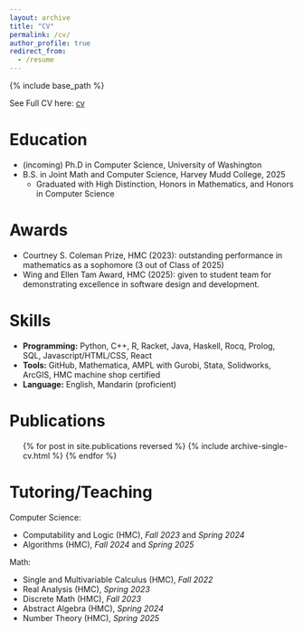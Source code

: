 ```yaml
---
layout: archive
title: "CV"
permalink: /cv/
author_profile: true
redirect_from:
  - /resume
---
```


{% include base_path %}

See Full CV here: [cv](/files/public_CV.pdf)

Education
======
* (incoming) Ph.D in Computer Science, University of Washington 
* B.S. in Joint Math and Computer Science, Harvey Mudd College, 2025
  - Graduated with High Distinction, Honors in Mathematics, and Honors in Computer Science

Awards
=====
* Courtney S. Coleman Prize, HMC (2023): outstanding performance in mathematics as a sophomore (3 out of Class of 2025)
* Wing and Ellen Tam Award, HMC (2025): given to student team for demonstrating excellence in software design and development. 


Skills
======
* **Programming:** Python, C++, R, Racket, Java, Haskell, Rocq, Prolog, SQL, Javascript/HTML/CSS, React
* **Tools:** GitHub, Mathematica, AMPL with Gurobi, Stata, Solidworks, ArcGIS, HMC machine shop certified
* **Language:** English, Mandarin (proficient)


Publications
======
  <ul>{% for post in site.publications reversed %}
    {% include archive-single-cv.html %}
  {% endfor %}</ul>
  
Tutoring/Teaching
======
Computer Science: 
* Computability and Logic (HMC), *Fall 2023* and *Spring 2024*
* Algorithms (HMC), *Fall 2024* and *Spring 2025*

Math:
* Single and Multivariable Calculus (HMC), *Fall 2022*
* Real Analysis (HMC), *Spring 2023*
* Discrete Math (HMC), *Fall 2023*
* Abstract Algebra (HMC), *Spring 2024*
* Number Theory (HMC), *Spring 2025*
  

